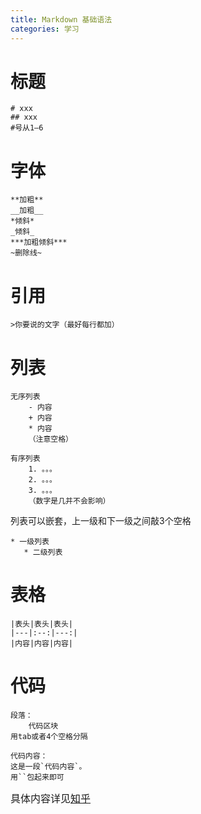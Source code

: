 ```yaml
---
title: Markdown 基础语法
categories: 学习
---
```

# 标题
	# xxx
	## xxx
	#号从1—6

# 字体
	**加粗**
	__加粗__
	*倾斜*
	_倾斜_
	***加粗倾斜***
	~删除线~

# 引用
	>你要说的文字（最好每行都加）

# 列表
	无序列表
		- 内容
		+ 内容
		* 内容
		（注意空格）
		
	有序列表
		1. 。。。
		2. 。。。
		3. 。。。
		（数字是几并不会影响）

列表可以嵌套，上一级和下一级之间敲3个空格

	* 一级列表
	   * 二级列表

# 表格
	|表头|表头|表头|
	|---|:--:|---:|
	|内容|内容|内容|

# 代码
	段落：
		代码区块
	用tab或者4个空格分隔
	
	代码内容：
	这是一段`代码内容`。
	用``包起来即可

<font size=3>具体内容详见[知乎](https://zhuanlan.zhihu.com/p/99319314)
